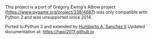 This project is a port of Gregory Ewing's Albow project (https://www.pygame.org/project/338/4687) was only
compatible with Python 2 and was unsupported since 2014.

Ported to Python 3 and extended by [Humberto A. Sanchez II](https://www.linkedin.com/in/hasii/)
Updated documentation at:  https://hasii2011.github.io
